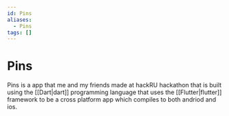 ```yaml
---
id: Pins
aliases:
  - Pins
tags: []
---
```


# Pins

Pins is a app that me and my friends made at hackRU hackathon that is built using the [[Dart|dart]] programming language that uses the [[Flutter|flutter]] framework to be a cross platform app which compiles to both andriod and ios. 


